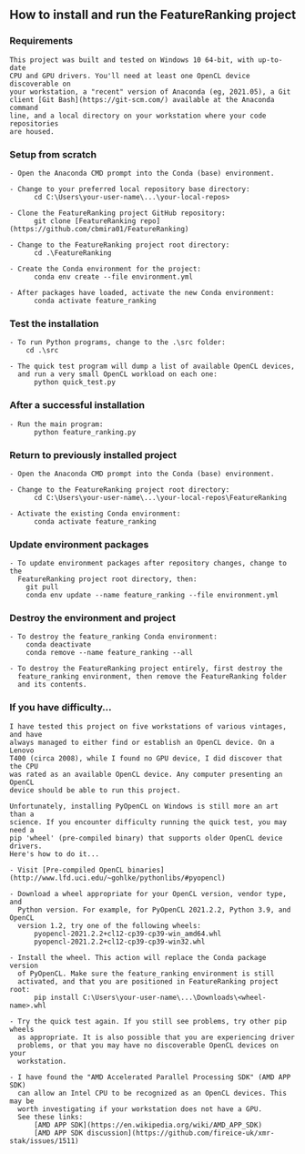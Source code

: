 
## How to install and run the FeatureRanking project

### Requirements

    This project was built and tested on Windows 10 64-bit, with up-to-date 
    CPU and GPU drivers. You'll need at least one OpenCL device discoverable on 
    your workstation, a "recent" version of Anaconda (eg, 2021.05), a Git 
    client [Git Bash](https://git-scm.com/) available at the Anaconda command 
    line, and a local directory on your workstation where your code repositories
    are housed.

### Setup from scratch

    - Open the Anaconda CMD prompt into the Conda (base) environment.

    - Change to your preferred local repository base directory:
          cd C:\Users\your-user-name\...\your-local-repos>

    - Clone the FeatureRanking project GitHub repository:
          git clone [FeatureRanking repo](https://github.com/cbmira01/FeatureRanking)

    - Change to the FeatureRanking project root directory:
          cd .\FeatureRanking

    - Create the Conda environment for the project:
          conda env create --file environment.yml

    - After packages have loaded, activate the new Conda environment:
          conda activate feature_ranking

### Test the installation

    - To run Python programs, change to the .\src folder:
        cd .\src

    - The quick test program will dump a list of available OpenCL devices,
      and run a very small OpenCL workload on each one:
          python quick_test.py

### After a successful installation

    - Run the main program:
          python feature_ranking.py

### Return to previously installed project

    - Open the Anaconda CMD prompt into the Conda (base) environment.

    - Change to the FeatureRanking project root directory:
          cd C:\Users\your-user-name\...\your-local-repos\FeatureRanking

    - Activate the existing Conda environment:
          conda activate feature_ranking

### Update environment packages

    - To update environment packages after repository changes, change to the
      FeatureRanking project root directory, then:
        git pull
        conda env update --name feature_ranking --file environment.yml

### Destroy the environment and project

    - To destroy the feature_ranking Conda environment:
        conda deactivate
        conda remove --name feature_ranking --all

    - To destroy the FeatureRanking project entirely, first destroy the
      feature_ranking environment, then remove the FeatureRanking folder
      and its contents.

### If you have difficulty...
    
    I have tested this project on five workstations of various vintages, and have
    always managed to either find or establish an OpenCL device. On a Lenovo
    T400 (circa 2008), while I found no GPU device, I did discover that the CPU
    was rated as an available OpenCL device. Any computer presenting an OpenCL
    device should be able to run this project.

    Unfortunately, installing PyOpenCL on Windows is still more an art than a 
    science. If you encounter difficulty running the quick test, you may need a 
    pip 'wheel' (pre-compiled binary) that supports older OpenCL device drivers. 
    Here's how to do it...

    - Visit [Pre-compiled OpenCL binaries](http://www.lfd.uci.edu/~gohlke/pythonlibs/#pyopencl)

    - Download a wheel appropriate for your OpenCL version, vendor type, and 
      Python version. For example, for PyOpenCL 2021.2.2, Python 3.9, and OpenCL 
      version 1.2, try one of the following wheels:
          pyopencl-2021.2.2+cl12-cp39-cp39-win_amd64.whl
          pyopencl-2021.2.2+cl12-cp39-cp39-win32.whl

    - Install the wheel. This action will replace the Conda package version
      of PyOpenCL. Make sure the feature_ranking environment is still
      activated, and that you are positioned in FeatureRanking project root:
          pip install C:\Users\your-user-name\...\Downloads\<wheel-name>.whl

    - Try the quick test again. If you still see problems, try other pip wheels 
      as appropriate. It is also possible that you are experiencing driver 
      problems, or that you may have no discoverable OpenCL devices on your 
      workstation.

    - I have found the "AMD Accelerated Parallel Processing SDK" (AMD APP SDK)
      can allow an Intel CPU to be recognized as an OpenCL devices. This may be 
      worth investigating if your workstation does not have a GPU. 
      See these links:
          [AMD APP SDK](https://en.wikipedia.org/wiki/AMD_APP_SDK)
          [AMD APP SDK discussion](https://github.com/fireice-uk/xmr-stak/issues/1511)
